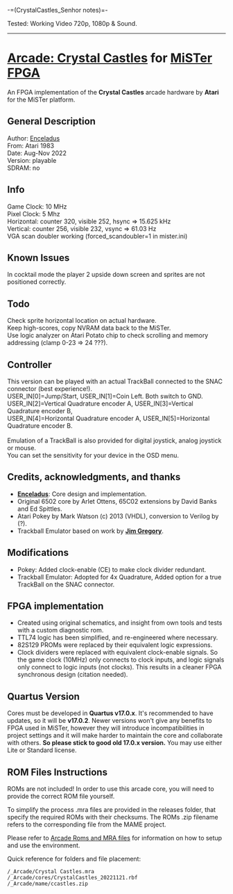 -=(CrystalCastles_Senhor notes)=-

Tested: Working Video 720p, 1080p & Sound.

___
# [Arcade: Crystal Castles](https://en.wikipedia.org/wiki/Crystal_Castles_(video_game)) for [MiSTer FPGA](https://mister-devel.github.io/MkDocs_MiSTer/)
An FPGA implementation of the __Crystal Castles__ arcade hardware by __Atari__ for the MiSTer platform.

## General Description
Author: [Enceladus](https://github.com/0xECEAD)<br>
From: Atari 1983<br>
Date: Aug-Nov 2022<br>
Version: playable<br>
SDRAM: no<br>

## Info
Game Clock: 10 MHz<br>
Pixel Clock: 5 Mhz<br>
Horizontal: counter 320, visible 252, hsync => 15.625 kHz<br>
Vertical: counter 256, visible 232, vsync => 61.03 Hz<br>
VGA scan doubler working (forced_scandoubler=1 in mister.ini)<br>

## Known Issues
In cocktail mode the player 2 upside down screen and sprites are not positioned correctly.<br>

## Todo
Check sprite horizontal location on actual hardware. <br>
Keep high-scores, copy NVRAM data back to the MiSTer. <br>
Use logic analyzer on Atari Potato chip to check scrolling and memory addressing (clamp 0-23 => 24 ???). <br>

## Controller
This version can be played with an actual TrackBall connected to the SNAC connector (best experience!).<br>
USER_IN[0]=Jump/Start, USER_IN[1]=Coin Left. Both switch to GND.<br>
USER_IN[2]=Vertical Quadrature encoder A, USER_IN[3]=Vertical Quadrature encoder B,<br>
USER_IN[4]=Horizontal Quadrature encoder A, USER_IN[5]=Horizontal Quadrature encoder B.<br>
<br>
Emulation of a TrackBall is also provided for digital joystick, analog joystick or mouse. <br>
You can set the sensitivity for your device in the OSD menu.

## Credits, acknowledgments, and thanks
- [__Enceladus__](https://github.com/0xecead): Core design and implementation.
- Original 6502 core by Arlet Ottens, 65C02 extensions by David Banks and Ed Spittles.
- Atari Pokey by Mark Watson (c) 2013 (VHDL), conversion to Verilog by (?).
- Trackball Emulator based on work by [__Jim Gregory__](https://github.com/JimmyStones).

## Modifications
- Pokey: Added clock-enable (CE) to make clock divider redundant.
- Trackball Emulator: Adopted for 4x Quadrature, Added option for a true TrackBall on the SNAC connector.

## FPGA implementation
- Created using original schematics, and insight from own tools and tests with a custom diagnostic rom.
- TTL74 logic has been simplified, and re-engineered where necessary. 
- 82S129 PROMs were replaced by their equivalent logic expressions.
- Clock dividers were replaced with equivalent clock-enable signals. So the game clock (10MHz) only connects to clock inputs, and logic signals only connect to logic inputs (not clocks). This results in a cleaner FPGA synchronous design (citation needed).

## Quartus Version
Cores must be developed in **Quartus v17.0.x**. It's recommended to have updates, so it will be **v17.0.2**. Newer versions won't give any benefits to FPGA used in MiSTer, however they will introduce incompatibilities in project settings and it will make harder to maintain the core and collaborate with others. **So please stick to good old 17.0.x version.** You may use either Lite or Standard license.

## ROM Files Instructions

ROMs are not included! In order to use this arcade core, you will need to provide the correct ROM file yourself.

To simplify the process .mra files are provided in the releases folder, that specify the required ROMs with their checksums. The ROMs .zip filename refers to the corresponding file from the MAME project.

Please refer to [Arcade Roms and MRA files](https://mister-devel.github.io/MkDocs_MiSTer/developer/mra/) for information on how to setup and use the environment.

Quick reference for folders and file placement:
```
/_Arcade/Crystal Castles.mra
/_Arcade/cores/CrystalCastles_20221121.rbf
/_Arcade/mame/ccastles.zip
```
